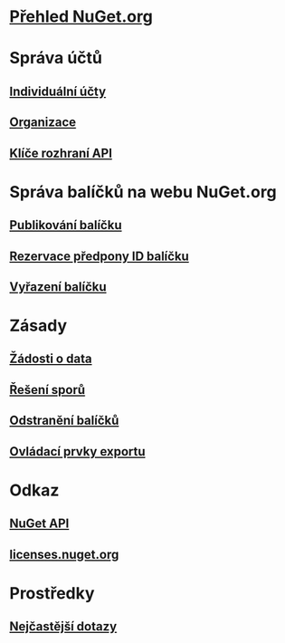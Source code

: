# [Přehled NuGet.org](overview-nuget-org.md)
# Správa účtů
## [Individuální účty](individual-accounts.md)
## [Organizace](organizations-on-nuget-org.md)
## [Klíče rozhraní API](scoped-api-keys.md)
# Správa balíčků na webu NuGet.org
## [Publikování balíčku](publish-a-package.md)
## [Rezervace předpony ID balíčku](id-prefix-reservation.md)
## [Vyřazení balíčku](deprecate-packages.md)
# Zásady
## [Žádosti o data](policies/Data-requests.md)
## [Řešení sporů](policies/dispute-resolution.md)
## [Odstranění balíčků](policies/deleting-packages.md)
## [Ovládací prvky exportu](policies/export-control.md)
# Odkaz
## [NuGet API](../api/overview.md)
## [licenses.nuget.org](licenses.nuget.org.md)
# Prostředky
## [Nejčastější dotazy](nuget-org-faq.md)
